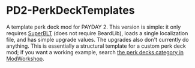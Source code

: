# PD2-PerkDeckTemplates
A template perk deck mod for PAYDAY 2. This version is simple: it only requires [SuperBLT](https://superblt.znix.xyz/) (does not require BeardLib), loads a single localization file, and has simple upgrade values. The upgrades also don't currently do anything. This is essentially a structural template for a custom perk deck mod; if you want a working example, search [the perk decks category in ModWorkshop](https://modworkshop.net/g/payday-2?category=646).